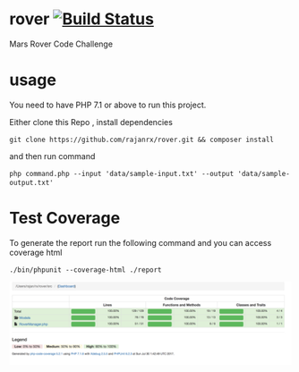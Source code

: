 # rover [![Build Status](https://travis-ci.org/rajanrx/rover.svg?branch=master)](https://travis-ci.org/rajanrx/rover)

Mars Rover Code Challenge 

# usage

You need to have PHP 7.1 or above to run this project.

Either clone this Repo , install dependencies
```
git clone https://github.com/rajanrx/rover.git && composer install
```
and then run command

```
php command.php --input 'data/sample-input.txt' --output 'data/sample-output.txt'
```

# Test Coverage

To generate the report run the following command and you can access coverage html
```
./bin/phpunit --coverage-html ./report
```
![Test Coverage](https://github.com/rajanrx/rover/blob/master/data/test-coverage.png)